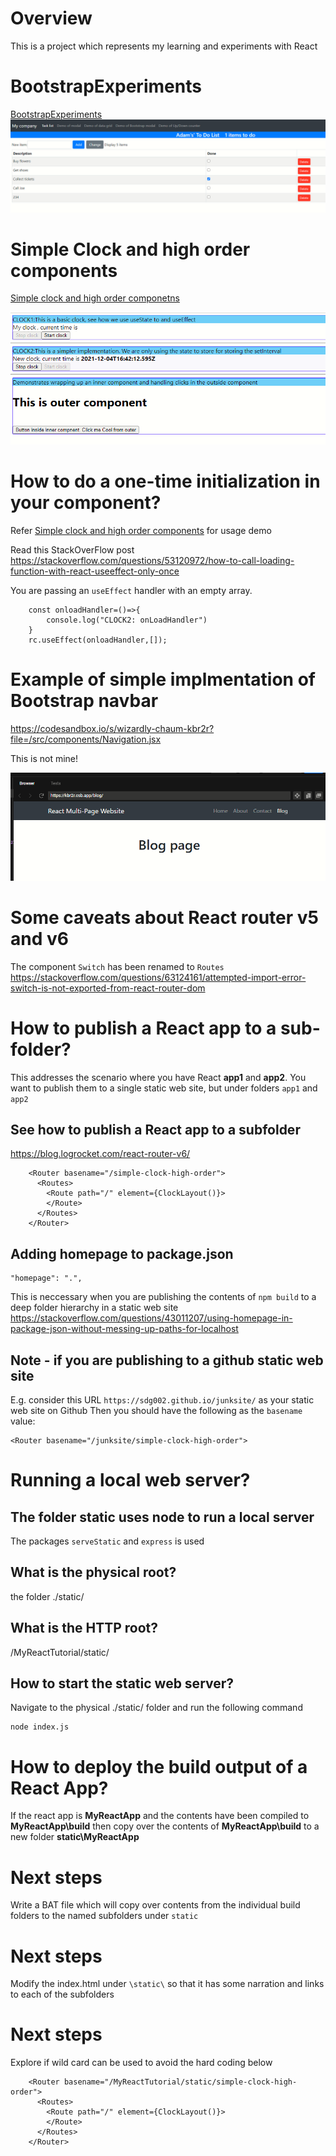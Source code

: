 # Overview
This is a project which represents my learning and experiments with React


# BootstrapExperiments
[BootstrapExperiments](/BootStrapExperiments)
![Bootstrap experiments!](images/bootstrapexperiments.png "Bootstrap experiments")


# Simple Clock and high order components

[Simple clock and high order componetns](/simple-clock-high-order)

![Simple clock!](images/simple_clock.png "Bootstrap experiments")

# How to do a one-time initialization in your component?
Refer [Simple clock and high order components](/simple-clock-high-order) for usage demo

Read this StackOverFlow post
https://stackoverflow.com/questions/53120972/how-to-call-loading-function-with-react-useeffect-only-once

You are passing an `useEffect` handler with an empty array.

```
    const onloadHandler=()=>{
        console.log("CLOCK2: onLoadHandler")
    }
    rc.useEffect(onloadHandler,[]);

```

# Example of simple implmentation of Bootstrap navbar
https://codesandbox.io/s/wizardly-chaum-kbr2r?file=/src/components/Navigation.jsx

This is not mine!


![Simple bootstrap navbar!](images/simple_bootstrap_navbar.png "Simple bootstrap navbar")


# Some caveats about React router v5 and v6
The component `Switch` has been renamed to `Routes`
https://stackoverflow.com/questions/63124161/attempted-import-error-switch-is-not-exported-from-react-router-dom



# How to publish a React app to a sub-folder?
This addresses the scenario where you have React **app1** and **app2**. You want to publish them to a single static web site, but under folders `app1` and `app2`

## See how to publish a React app to a subfolder
https://blog.logrocket.com/react-router-v6/

```
    <Router basename="/simple-clock-high-order">
      <Routes>
        <Route path="/" element={ClockLayout()}>
        </Route>
      </Routes>
    </Router>
```

## Adding homepage to package.json
```
"homepage": ".",
```
This is neccessary when you are publishing the contents of `npm build` to a deep folder hierarchy in a static web site
https://stackoverflow.com/questions/43011207/using-homepage-in-package-json-without-messing-up-paths-for-localhost


## Note - if you are publishing to a github static web site
E.g. consider this URL `https://sdg002.github.io/junksite/` as your static web site on Github
Then you should have the following as the `basename` value:
```
<Router basename="/junksite/simple-clock-high-order">
```



# Running a local web server?
## The folder static uses node to run a local server
The packages `serveStatic` and `express` is used

## What is the physical root?
the folder ./static/

## What is the HTTP root?
/MyReactTutorial/static/

## How to start the static web server?
Navigate to the physical ./static/ folder and run the following command
```
node index.js
```

# How to deploy the build output of a React App?
If the react app is **MyReactApp** and the contents have been compiled to **MyReactApp\build** then copy over the contents of **MyReactApp\build** to a new folder **static\MyReactApp** 

# Next steps
Write a BAT file which will copy over contents from the individual build folders to the named subfolders under `static`

# Next steps
Modify the index.html under `\static\` so that it has some narration and links to each of the subfolders

# Next steps
Explore if wild card can be used to avoid the hard coding below
```
    <Router basename="/MyReactTutorial/static/simple-clock-high-order">
      <Routes>
        <Route path="/" element={ClockLayout()}>
        </Route>
      </Routes>
    </Router>

```
